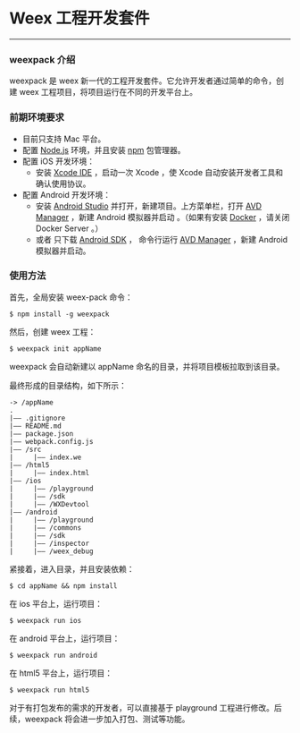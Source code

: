 # Weex 工程开发套件
***
### weexpack 介绍
weexpack 是 weex 新一代的工程开发套件。它允许开发者通过简单的命令，创建 weex 工程项目，将项目运行在不同的开发平台上。

### 前期环境要求

 - 目前只支持 Mac 平台。
 - 配置 [Node.js][1] 环境，并且安装 [npm][2] 包管理器。
 - 配置 iOS 开发环境：
     - 安装 [Xcode IDE][3] ，启动一次 Xcode ，使 Xcode 自动安装开发者工具和确认使用协议。
 - 配置 Android 开发环境：
    - 安装 [Android Studio][4] 并打开，新建项目。上方菜单栏，打开 [AVD Manager][5] ，新建 Android 模拟器并启动 。（如果有安装 [Docker][6] ，请关闭 Docker Server 。） 
    - 或者 只下载 [Android SDK][7] ， 命令行运行 [AVD Manager][8] ，新建 Android 模拟器并启动。

### 使用方法

首先，全局安装 weex-pack 命令：

    $ npm install -g weexpack

然后，创建 weex 工程：

    $ weexpack init appName

weexpack 会自动新建以 appName 命名的目录，并将项目模板拉取到该目录。

最终形成的目录结构，如下所示：

    -> /appName
    .
    |—— .gitignore
    |—— README.md
    |—— package.json
    |—— webpack.config.js
    |—— /src
    |     |—— index.we
    |—— /html5
    |     |—— index.html
    |—— /ios
    |     |—— /playground
    |     |—— /sdk
    |     |—— /WXDevtool
    |—— /android
    |     |—— /playground
    |     |—— /commons
    |     |—— /sdk
    |     |—— /inspector
    |     |—— /weex_debug
    
紧接着，进入目录，并且安装依赖：

    $ cd appName && npm install

在 ios 平台上，运行项目：

    $ weexpack run ios
    
在 android 平台上，运行项目：

    $ weexpack run android

在 html5 平台上，运行项目：

    $ weexpack run html5
    
对于有打包发布的需求的开发者，可以直接基于 playground 工程进行修改。后续，weexpack 将会进一步加入打包、测试等功能。


  [1]: https://nodejs.org/
  [2]: https://www.npmjs.com/
  [3]: https://itunes.apple.com/us/app/xcode/id497799835?mt=12
  [4]: https://developer.android.com/studio/install.html
  [5]: https://developer.android.com/studio/run/managing-avds.html
  [6]: https://www.docker.com/
  [7]: https://developer.android.com/studio/releases/sdk-tools.html
  [8]: https://developer.android.com/studio/run/managing-avds.html